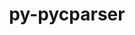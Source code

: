 ---
title: "py-pycparser"
layout: cache
categories: [package, develop]
meta: {"compilers": ["apple-clang@16.0.0", "gcc@11.1.0", "gcc@11.4.0", "gcc@13.2.0", "gcc@7.5.0", "intel-oneapi-compilers@2025.1.0"], "num_specs": 222, "num_specs_by_stack": {"bootstrap-aarch64-darwin": 53, "bootstrap-x86_64-linux-gnu": 75, "data-vis-sdk": 10, "e4s": 16, "e4s-neoverse-v2": 18, "e4s-oneapi": 22, "ml-linux-aarch64-cpu": 10, "ml-linux-aarch64-cuda": 10, "ml-linux-x86_64-cpu": 10, "ml-linux-x86_64-cuda": 10, "radiuss": 18, "root": 222}, "oss": ["sequoia", "ubuntu18.04", "ubuntu20.04", "ubuntu22.04", "ubuntu24.04"], "platforms": ["darwin", "linux"], "stacks": ["bootstrap-aarch64-darwin", "bootstrap-x86_64-linux-gnu", "data-vis-sdk", "e4s", "e4s-neoverse-v2", "e4s-oneapi", "ml-linux-aarch64-cpu", "ml-linux-aarch64-cuda", "ml-linux-x86_64-cpu", "ml-linux-x86_64-cuda", "radiuss", "root"], "targets": ["aarch64", "neoverse_v2", "x86_64_v3"], "versions": ["2.21"]}
spec_details: [{"compiler": "gcc@13.2.0", "hash": "2ape5rwj74xlmfkssk7aywk3fknz3o4n", "os": "ubuntu24.04", "platform": "linux", "size": "-", "stacks": ["bootstrap-x86_64-linux-gnu", "root"], "target": "x86_64_v3", "variants": ["build_system=python_pip"], "versions": ["2.21"]}, {"compiler": "gcc@13.2.0", "hash": "2ccwzt5pvqbz2oe6uzbdqt2kckzcvqer", "os": "ubuntu24.04", "platform": "linux", "size": "-", "stacks": ["bootstrap-x86_64-linux-gnu", "root"], "target": "x86_64_v3", "variants": ["build_system=python_pip"], "versions": ["2.21"]}, {"compiler": "gcc@13.2.0", "hash": "2z7t63qzojvfs7y7bin55sk63e7h3rk4", "os": "ubuntu24.04", "platform": "linux", "size": "-", "stacks": ["bootstrap-x86_64-linux-gnu", "root"], "target": "x86_64_v3", "variants": ["build_system=python_pip"], "versions": ["2.21"]}, {"compiler": "gcc@11.1.0", "hash": "3auwq3tmruvbz53stoy4eqygfy5xuiai", "os": "ubuntu20.04", "platform": "linux", "size": "-", "stacks": ["data-vis-sdk", "root"], "target": "x86_64_v3", "variants": ["build_system=python_pip"], "versions": ["2.21"]}, {"compiler": "gcc@11.4.0", "hash": "3bqgmfhsm3qkd2quohoqirptprrlqvxq", "os": "ubuntu22.04", "platform": "linux", "size": "-", "stacks": ["e4s-neoverse-v2", "root"], "target": "neoverse_v2", "variants": ["build_system=python_pip"], "versions": ["2.21"]}, {"compiler": "gcc@11.4.0", "hash": "3ebzkidu2arile37b6mleyuwapphlib6", "os": "ubuntu22.04", "platform": "linux", "size": "-", "stacks": ["e4s-neoverse-v2", "root"], "target": "neoverse_v2", "variants": ["build_system=python_pip"], "versions": ["2.21"]}, {"compiler": "gcc@13.2.0", "hash": "3gju4b3oh3xggd7bexi66w5za56d3slp", "os": "ubuntu24.04", "platform": "linux", "size": "-", "stacks": ["ml-linux-aarch64-cpu", "ml-linux-aarch64-cuda", "root"], "target": "aarch64", "variants": ["build_system=python_pip"], "versions": ["2.21"]}, {"compiler": "apple-clang@16.0.0", "hash": "3khf5le5du6gy44agpzvm5uppos245pe", "os": "sequoia", "platform": "darwin", "size": "-", "stacks": ["bootstrap-aarch64-darwin", "root"], "target": "aarch64", "variants": ["build_system=python_pip"], "versions": ["2.21"]}, {"compiler": "apple-clang@16.0.0", "hash": "3navijigkfjvirxmpzk4f2iubaaqkcev", "os": "sequoia", "platform": "darwin", "size": "-", "stacks": ["bootstrap-aarch64-darwin", "root"], "target": "aarch64", "variants": ["build_system=python_pip"], "versions": ["2.21"]}, {"compiler": "gcc@13.2.0", "hash": "3nh3kb2lcgjqragoc73lkxz2vs2povuc", "os": "ubuntu24.04", "platform": "linux", "size": "-", "stacks": ["bootstrap-x86_64-linux-gnu", "root"], "target": "x86_64_v3", "variants": ["build_system=python_pip"], "versions": ["2.21"]}, {"compiler": "gcc@13.2.0", "hash": "3pimkbh6ioqxhgdly6ygznmdi765aqqp", "os": "ubuntu24.04", "platform": "linux", "size": "-", "stacks": ["bootstrap-x86_64-linux-gnu", "root"], "target": "x86_64_v3", "variants": ["build_system=python_pip"], "versions": ["2.21"]}, {"compiler": "gcc@7.5.0", "hash": "4b4czjojpufmgvlt6qv5v54tlzmwpr56", "os": "ubuntu18.04", "platform": "linux", "size": "-", "stacks": ["radiuss", "root"], "target": "x86_64_v3", "variants": ["build_system=python_pip"], "versions": ["2.21"]}, {"compiler": "intel-oneapi-compilers@2025.1.0", "hash": "4d4uzdolb73vaexjoaok5gf4onsfcpig", "os": "ubuntu22.04", "platform": "linux", "size": "-", "stacks": ["e4s-oneapi", "root"], "target": "x86_64_v3", "variants": ["build_system=python_pip"], "versions": ["2.21"]}, {"compiler": "gcc@13.2.0", "hash": "4id3ns5ky2czwxb4j2zzet67ltgimdfu", "os": "ubuntu24.04", "platform": "linux", "size": "-", "stacks": ["bootstrap-x86_64-linux-gnu", "root"], "target": "x86_64_v3", "variants": ["build_system=python_pip"], "versions": ["2.21"]}, {"compiler": "gcc@13.2.0", "hash": "4ngyanrksymfu43uzwjlamupszwk22zv", "os": "ubuntu24.04", "platform": "linux", "size": "-", "stacks": ["bootstrap-x86_64-linux-gnu", "root"], "target": "x86_64_v3", "variants": ["build_system=python_pip"], "versions": ["2.21"]}, {"compiler": "gcc@13.2.0", "hash": "4pfcbfvns7qrniqv6ca3bl3pvfxurkvv", "os": "ubuntu24.04", "platform": "linux", "size": "-", "stacks": ["bootstrap-x86_64-linux-gnu", "ml-linux-x86_64-cpu", "ml-linux-x86_64-cuda", "root"], "target": "x86_64_v3", "variants": ["build_system=python_pip"], "versions": ["2.21"]}, {"compiler": "gcc@13.2.0", "hash": "4pzyy7pnoaxxdzt56skfrk6moqg2b3ly", "os": "ubuntu24.04", "platform": "linux", "size": "-", "stacks": ["bootstrap-x86_64-linux-gnu", "root"], "target": "x86_64_v3", "variants": ["build_system=python_pip"], "versions": ["2.21"]}, {"compiler": "gcc@13.2.0", "hash": "4r6z6o65rgx7ff6eyoswldroxilovh5p", "os": "ubuntu24.04", "platform": "linux", "size": "-", "stacks": ["bootstrap-x86_64-linux-gnu", "root"], "target": "x86_64_v3", "variants": ["build_system=python_pip"], "versions": ["2.21"]}, {"compiler": "gcc@13.2.0", "hash": "4ssfjbu4yqgfonx6z5hhot6uhfh42wze", "os": "ubuntu24.04", "platform": "linux", "size": "-", "stacks": ["bootstrap-x86_64-linux-gnu", "root"], "target": "x86_64_v3", "variants": ["build_system=python_pip"], "versions": ["2.21"]}, {"compiler": "intel-oneapi-compilers@2025.1.0", "hash": "4u2nxir4jodqil5dgmk3ajgiguv4qq5i", "os": "ubuntu22.04", "platform": "linux", "size": "-", "stacks": ["e4s-oneapi", "root"], "target": "x86_64_v3", "variants": ["build_system=python_pip"], "versions": ["2.21"]}, {"compiler": "gcc@11.4.0", "hash": "4uv3eoohoa66mnyyg6blqaz3lvtv7wsq", "os": "ubuntu22.04", "platform": "linux", "size": "-", "stacks": ["e4s", "root"], "target": "x86_64_v3", "variants": ["build_system=python_pip"], "versions": ["2.21"]}, {"compiler": "gcc@13.2.0", "hash": "4wcfyb55vqi3h5ygmseg3nmjrfjsojof", "os": "ubuntu24.04", "platform": "linux", "size": "-", "stacks": ["bootstrap-x86_64-linux-gnu", "root"], "target": "x86_64_v3", "variants": ["build_system=python_pip"], "versions": ["2.21"]}, {"compiler": "gcc@13.2.0", "hash": "4wtbuk4dijwanbdq7tuvc57sua6pmtia", "os": "ubuntu24.04", "platform": "linux", "size": "-", "stacks": ["bootstrap-x86_64-linux-gnu", "ml-linux-x86_64-cpu", "ml-linux-x86_64-cuda", "root"], "target": "x86_64_v3", "variants": ["build_system=python_pip"], "versions": ["2.21"]}, {"compiler": "intel-oneapi-compilers@2025.1.0", "hash": "4yscuc2cleovq2ysggeadu72t7wp2bcp", "os": "ubuntu22.04", "platform": "linux", "size": "-", "stacks": ["e4s-oneapi", "root"], "target": "x86_64_v3", "variants": ["build_system=python_pip"], "versions": ["2.21"]}, {"compiler": "apple-clang@16.0.0", "hash": "57bzt3dw3dftlbcopheudpd7succcgz6", "os": "sequoia", "platform": "darwin", "size": "-", "stacks": ["bootstrap-aarch64-darwin", "root"], "target": "aarch64", "variants": ["build_system=python_pip"], "versions": ["2.21"]}, {"compiler": "gcc@13.2.0", "hash": "5ddmj26jfd45hqo54oag3nemg3p272t2", "os": "ubuntu24.04", "platform": "linux", "size": "-", "stacks": ["bootstrap-x86_64-linux-gnu", "root"], "target": "x86_64_v3", "variants": ["build_system=python_pip"], "versions": ["2.21"]}, {"compiler": "apple-clang@16.0.0", "hash": "5ipiggqhvd75e4ktknujll6sbvytbv4u", "os": "sequoia", "platform": "darwin", "size": "-", "stacks": ["bootstrap-aarch64-darwin", "root"], "target": "aarch64", "variants": ["build_system=python_pip"], "versions": ["2.21"]}, {"compiler": "gcc@11.4.0", "hash": "5jiuef5igge5qn7b4ew4u2evqb6cw5kv", "os": "ubuntu22.04", "platform": "linux", "size": "-", "stacks": ["e4s-neoverse-v2", "root"], "target": "neoverse_v2", "variants": ["build_system=python_pip"], "versions": ["2.21"]}, {"compiler": "gcc@13.2.0", "hash": "5nrv2eyi6xxcvqymmpjyk65aytuug5lk", "os": "ubuntu24.04", "platform": "linux", "size": "-", "stacks": ["bootstrap-x86_64-linux-gnu", "root"], "target": "x86_64_v3", "variants": ["build_system=python_pip"], "versions": ["2.21"]}, {"compiler": "gcc@13.2.0", "hash": "5o2fxsrrgvhbtvcsy2fkvx46u3wgozx3", "os": "ubuntu24.04", "platform": "linux", "size": "-", "stacks": ["bootstrap-x86_64-linux-gnu", "root"], "target": "x86_64_v3", "variants": ["build_system=python_pip"], "versions": ["2.21"]}, {"compiler": "intel-oneapi-compilers@2025.1.0", "hash": "5qgp6pqorflt6seuozr7hnpzbke2ap5f", "os": "ubuntu22.04", "platform": "linux", "size": "-", "stacks": ["e4s-oneapi", "root"], "target": "x86_64_v3", "variants": ["build_system=python_pip"], "versions": ["2.21"]}, {"compiler": "gcc@11.4.0", "hash": "5saq3x6bq34bvnio25vya2skmtzynidb", "os": "ubuntu22.04", "platform": "linux", "size": "-", "stacks": ["e4s-neoverse-v2", "root"], "target": "neoverse_v2", "variants": ["build_system=python_pip"], "versions": ["2.21"]}, {"compiler": "gcc@13.2.0", "hash": "643uy5jyf7wnfemy4bv2rv2svzwqnvxm", "os": "ubuntu24.04", "platform": "linux", "size": "-", "stacks": ["bootstrap-x86_64-linux-gnu", "root"], "target": "x86_64_v3", "variants": ["build_system=python_pip"], "versions": ["2.21"]}, {"compiler": "apple-clang@16.0.0", "hash": "67zslkcvoysqqe4emaxd4ce67n4aserp", "os": "sequoia", "platform": "darwin", "size": "-", "stacks": ["bootstrap-aarch64-darwin", "root"], "target": "aarch64", "variants": ["build_system=python_pip"], "versions": ["2.21"]}, {"compiler": "apple-clang@16.0.0", "hash": "6fowxyaqx57eyvrchj67i7jsowksl5ny", "os": "sequoia", "platform": "darwin", "size": "-", "stacks": ["bootstrap-aarch64-darwin", "root"], "target": "aarch64", "variants": ["build_system=python_pip"], "versions": ["2.21"]}, {"compiler": "apple-clang@16.0.0", "hash": "6kdhzrrexmkksoayrr5bmix7mefzqt6v", "os": "sequoia", "platform": "darwin", "size": "-", "stacks": ["bootstrap-aarch64-darwin", "root"], "target": "aarch64", "variants": ["build_system=python_pip"], "versions": ["2.21"]}, {"compiler": "gcc@13.2.0", "hash": "6r5uulkufnz3fnp2uhjpg4iiyapuhzfh", "os": "ubuntu24.04", "platform": "linux", "size": "-", "stacks": ["bootstrap-x86_64-linux-gnu", "root"], "target": "x86_64_v3", "variants": ["build_system=python_pip"], "versions": ["2.21"]}, {"compiler": "gcc@11.4.0", "hash": "6ribaqv3uttqyfw2uqo6iufr6zrjeghl", "os": "ubuntu22.04", "platform": "linux", "size": "-", "stacks": ["e4s-neoverse-v2", "root"], "target": "neoverse_v2", "variants": ["build_system=python_pip"], "versions": ["2.21"]}, {"compiler": "gcc@7.5.0", "hash": "6uiouqkumuom64xe6umn3l67jtzll2kf", "os": "ubuntu18.04", "platform": "linux", "size": "-", "stacks": ["radiuss", "root"], "target": "x86_64_v3", "variants": ["build_system=python_pip"], "versions": ["2.21"]}, {"compiler": "apple-clang@16.0.0", "hash": "6y77rsym4624mct6weros6t5p6sdraiq", "os": "sequoia", "platform": "darwin", "size": "-", "stacks": ["bootstrap-aarch64-darwin", "root"], "target": "aarch64", "variants": ["build_system=python_pip"], "versions": ["2.21"]}, {"compiler": "gcc@13.2.0", "hash": "74n4y2oibpzvoxpidjl53y4kzyerhy4v", "os": "ubuntu24.04", "platform": "linux", "size": "-", "stacks": ["bootstrap-x86_64-linux-gnu", "root"], "target": "x86_64_v3", "variants": ["build_system=python_pip"], "versions": ["2.21"]}, {"compiler": "gcc@11.1.0", "hash": "7jjzkgvd2orah4nlzlzovi3xyvmgporw", "os": "ubuntu20.04", "platform": "linux", "size": "-", "stacks": ["data-vis-sdk", "root"], "target": "x86_64_v3", "variants": ["build_system=python_pip"], "versions": ["2.21"]}, {"compiler": "gcc@13.2.0", "hash": "7l4cthmayx65yrldhohac4wlstrbdi3l", "os": "ubuntu24.04", "platform": "linux", "size": "-", "stacks": ["bootstrap-x86_64-linux-gnu", "root"], "target": "x86_64_v3", "variants": ["build_system=python_pip"], "versions": ["2.21"]}, {"compiler": "apple-clang@16.0.0", "hash": "7qaxr66n5gmjxwnjrqooj6keo4ir4z4k", "os": "sequoia", "platform": "darwin", "size": "-", "stacks": ["bootstrap-aarch64-darwin", "root"], "target": "aarch64", "variants": ["build_system=python_pip"], "versions": ["2.21"]}, {"compiler": "intel-oneapi-compilers@2025.1.0", "hash": "7uoay2q2txogmiu3lgvdgjxg2d4jfswx", "os": "ubuntu22.04", "platform": "linux", "size": "-", "stacks": ["e4s-oneapi", "root"], "target": "x86_64_v3", "variants": ["build_system=python_pip"], "versions": ["2.21"]}, {"compiler": "gcc@13.2.0", "hash": "7yd2shsyu5nn47ssohy5dqk4fnlsk5sp", "os": "ubuntu24.04", "platform": "linux", "size": "-", "stacks": ["bootstrap-x86_64-linux-gnu", "root"], "target": "x86_64_v3", "variants": ["build_system=python_pip"], "versions": ["2.21"]}, {"compiler": "apple-clang@16.0.0", "hash": "a3imgll4kqgwiq7l3u4la7xnxjuz744p", "os": "sequoia", "platform": "darwin", "size": "-", "stacks": ["bootstrap-aarch64-darwin", "root"], "target": "aarch64", "variants": ["build_system=python_pip"], "versions": ["2.21"]}, {"compiler": "apple-clang@16.0.0", "hash": "abvk5uhxih4zdj4xdwdgmsmtqsdadb6m", "os": "sequoia", "platform": "darwin", "size": "-", "stacks": ["bootstrap-aarch64-darwin", "root"], "target": "aarch64", "variants": ["build_system=python_pip"], "versions": ["2.21"]}, {"compiler": "gcc@7.5.0", "hash": "ajhakumzf4r7ztymko64bltoasejsmyo", "os": "ubuntu18.04", "platform": "linux", "size": "-", "stacks": ["radiuss", "root"], "target": "x86_64_v3", "variants": ["build_system=python_pip"], "versions": ["2.21"]}, {"compiler": "gcc@11.4.0", "hash": "arloalq4texvzyhjzotckksnovm5tn5q", "os": "ubuntu22.04", "platform": "linux", "size": "-", "stacks": ["e4s", "root"], "target": "x86_64_v3", "variants": ["build_system=python_pip"], "versions": ["2.21"]}, {"compiler": "gcc@11.4.0", "hash": "axguyfc2oyutll6wktmmwjzbrdkhj3p4", "os": "ubuntu22.04", "platform": "linux", "size": "-", "stacks": ["e4s-neoverse-v2", "root"], "target": "neoverse_v2", "variants": ["build_system=python_pip"], "versions": ["2.21"]}, {"compiler": "gcc@13.2.0", "hash": "bcmipjgry2bbhmtppr7zagpehoa4lpbe", "os": "ubuntu24.04", "platform": "linux", "size": "-", "stacks": ["bootstrap-x86_64-linux-gnu", "root"], "target": "x86_64_v3", "variants": ["build_system=python_pip"], "versions": ["2.21"]}, {"compiler": "gcc@11.1.0", "hash": "bdgxu3w4vozdqqkrz5ti3wuxr5fvkb33", "os": "ubuntu20.04", "platform": "linux", "size": "-", "stacks": ["data-vis-sdk", "root"], "target": "x86_64_v3", "variants": ["build_system=python_pip"], "versions": ["2.21"]}, {"compiler": "gcc@11.4.0", "hash": "bfh2un3nwwy3nnwfv7hd3hfxa33yjuoj", "os": "ubuntu22.04", "platform": "linux", "size": "-", "stacks": ["e4s-neoverse-v2", "root"], "target": "neoverse_v2", "variants": ["build_system=python_pip"], "versions": ["2.21"]}, {"compiler": "gcc@11.1.0", "hash": "bkxtrslj7diql6whoivorpia43krnygu", "os": "ubuntu20.04", "platform": "linux", "size": "-", "stacks": ["data-vis-sdk", "root"], "target": "x86_64_v3", "variants": ["build_system=python_pip"], "versions": ["2.21"]}, {"compiler": "intel-oneapi-compilers@2025.1.0", "hash": "bmefwakzc5ecwwohwgg4rm6crz7zv4z3", "os": "ubuntu22.04", "platform": "linux", "size": "-", "stacks": ["e4s-oneapi", "root"], "target": "x86_64_v3", "variants": ["build_system=python_pip"], "versions": ["2.21"]}, {"compiler": "gcc@11.4.0", "hash": "bo22pebx2c73aycnewkl25zida2oilvs", "os": "ubuntu22.04", "platform": "linux", "size": "-", "stacks": ["e4s-neoverse-v2", "root"], "target": "neoverse_v2", "variants": ["build_system=python_pip"], "versions": ["2.21"]}, {"compiler": "gcc@7.5.0", "hash": "bo5j4qlkzkw5hcthmtg65dg7sgyrilxr", "os": "ubuntu18.04", "platform": "linux", "size": "-", "stacks": ["radiuss", "root"], "target": "x86_64_v3", "variants": ["build_system=python_pip"], "versions": ["2.21"]}, {"compiler": "gcc@13.2.0", "hash": "bv6xzikmhv2xybvjtk4rdmsaagmvlkjh", "os": "ubuntu24.04", "platform": "linux", "size": "-", "stacks": ["bootstrap-x86_64-linux-gnu", "root"], "target": "x86_64_v3", "variants": ["build_system=python_pip"], "versions": ["2.21"]}, {"compiler": "gcc@13.2.0", "hash": "bvigg7rsvisnupeafzpu22x332otr5y6", "os": "ubuntu24.04", "platform": "linux", "size": "-", "stacks": ["ml-linux-aarch64-cpu", "ml-linux-aarch64-cuda", "root"], "target": "aarch64", "variants": ["build_system=python_pip"], "versions": ["2.21"]}, {"compiler": "gcc@7.5.0", "hash": "byflvdtboftjftj4npyxhlbkbc2aeoh3", "os": "ubuntu18.04", "platform": "linux", "size": "-", "stacks": ["radiuss", "root"], "target": "x86_64_v3", "variants": ["build_system=python_pip"], "versions": ["2.21"]}, {"compiler": "gcc@11.4.0", "hash": "c2ldyth53sr4z6dlf2676kd3fn66mhkw", "os": "ubuntu22.04", "platform": "linux", "size": "-", "stacks": ["e4s", "root"], "target": "x86_64_v3", "variants": ["build_system=python_pip"], "versions": ["2.21"]}, {"compiler": "gcc@11.4.0", "hash": "c6iihvebjw6k5f4ujo4mltxfjlbimw74", "os": "ubuntu22.04", "platform": "linux", "size": "-", "stacks": ["e4s-neoverse-v2", "root"], "target": "neoverse_v2", "variants": ["build_system=python_pip"], "versions": ["2.21"]}, {"compiler": "gcc@11.4.0", "hash": "cah5ffz47aysbmzp5ijzawwgnpht7tn5", "os": "ubuntu22.04", "platform": "linux", "size": "-", "stacks": ["e4s", "root"], "target": "x86_64_v3", "variants": ["build_system=python_pip"], "versions": ["2.21"]}, {"compiler": "gcc@11.1.0", "hash": "ch4qltwa4mpfm4xodvx3zeh3bwmvhhwo", "os": "ubuntu20.04", "platform": "linux", "size": "-", "stacks": ["data-vis-sdk", "root"], "target": "x86_64_v3", "variants": ["build_system=python_pip"], "versions": ["2.21"]}, {"compiler": "apple-clang@16.0.0", "hash": "cvbbjhfrgkfdzopl2qfgdmxe56ket5sw", "os": "sequoia", "platform": "darwin", "size": "-", "stacks": ["bootstrap-aarch64-darwin", "root"], "target": "aarch64", "variants": ["build_system=python_pip"], "versions": ["2.21"]}, {"compiler": "intel-oneapi-compilers@2025.1.0", "hash": "d26uubeyqwbq5uvzfoqohjgxtxilalnc", "os": "ubuntu22.04", "platform": "linux", "size": "-", "stacks": ["e4s-oneapi", "root"], "target": "x86_64_v3", "variants": ["build_system=python_pip"], "versions": ["2.21"]}, {"compiler": "gcc@11.4.0", "hash": "d5uya2tacuiuvkftea7kfmlqogcqhzfw", "os": "ubuntu22.04", "platform": "linux", "size": "-", "stacks": ["e4s", "root"], "target": "x86_64_v3", "variants": ["build_system=python_pip"], "versions": ["2.21"]}, {"compiler": "apple-clang@16.0.0", "hash": "d7vucnfbskdhdegqpo2qixxehsqhxzo3", "os": "sequoia", "platform": "darwin", "size": "-", "stacks": ["bootstrap-aarch64-darwin", "root"], "target": "aarch64", "variants": ["build_system=python_pip"], "versions": ["2.21"]}, {"compiler": "gcc@13.2.0", "hash": "dfzyfsum5df4zlzz4tjhimk2vvzw6iw3", "os": "ubuntu24.04", "platform": "linux", "size": "-", "stacks": ["bootstrap-x86_64-linux-gnu", "root"], "target": "x86_64_v3", "variants": ["build_system=python_pip"], "versions": ["2.21"]}, {"compiler": "gcc@7.5.0", "hash": "dhiwruvcj5l3ew6zjcauzzryldzbqab4", "os": "ubuntu18.04", "platform": "linux", "size": "-", "stacks": ["radiuss", "root"], "target": "x86_64_v3", "variants": ["build_system=python_pip"], "versions": ["2.21"]}, {"compiler": "intel-oneapi-compilers@2025.1.0", "hash": "dj32zorn64jlxucintyrekfqphovzq4q", "os": "ubuntu22.04", "platform": "linux", "size": "-", "stacks": ["e4s-oneapi", "root"], "target": "x86_64_v3", "variants": ["build_system=python_pip"], "versions": ["2.21"]}, {"compiler": "gcc@13.2.0", "hash": "dn5ysyitu6qg5z5bhyhn7nbpwrhwiceb", "os": "ubuntu24.04", "platform": "linux", "size": "-", "stacks": ["bootstrap-x86_64-linux-gnu", "root"], "target": "x86_64_v3", "variants": ["build_system=python_pip"], "versions": ["2.21"]}, {"compiler": "apple-clang@16.0.0", "hash": "dojvk4sahqz4juqebylqwdlvwjmhgdxb", "os": "sequoia", "platform": "darwin", "size": "-", "stacks": ["bootstrap-aarch64-darwin", "root"], "target": "aarch64", "variants": ["build_system=python_pip"], "versions": ["2.21"]}, {"compiler": "gcc@13.2.0", "hash": "dxpfevkfqfn42y5kb43wse4ouvmwhgis", "os": "ubuntu24.04", "platform": "linux", "size": "-", "stacks": ["bootstrap-x86_64-linux-gnu", "root"], "target": "x86_64_v3", "variants": ["build_system=python_pip"], "versions": ["2.21"]}, {"compiler": "apple-clang@16.0.0", "hash": "ecgmtxp6zjd2zhwolbwqj6ujqz63xmfp", "os": "sequoia", "platform": "darwin", "size": "-", "stacks": ["bootstrap-aarch64-darwin", "root"], "target": "aarch64", "variants": ["build_system=python_pip"], "versions": ["2.21"]}, {"compiler": "gcc@13.2.0", "hash": "eihhom622ckm3uicxmycrwt7kqfpjytu", "os": "ubuntu24.04", "platform": "linux", "size": "-", "stacks": ["bootstrap-x86_64-linux-gnu", "ml-linux-x86_64-cpu", "ml-linux-x86_64-cuda", "root"], "target": "x86_64_v3", "variants": ["build_system=python_pip"], "versions": ["2.21"]}, {"compiler": "apple-clang@16.0.0", "hash": "ekiq7y6vc7qghjq4y66q4tcgiz7knufx", "os": "sequoia", "platform": "darwin", "size": "-", "stacks": ["bootstrap-aarch64-darwin", "root"], "target": "aarch64", "variants": ["build_system=python_pip"], "versions": ["2.21"]}, {"compiler": "gcc@13.2.0", "hash": "evvzxtzjgohf2jeir3xpbwbw4ogl6c4t", "os": "ubuntu24.04", "platform": "linux", "size": "-", "stacks": ["bootstrap-x86_64-linux-gnu", "root"], "target": "x86_64_v3", "variants": ["build_system=python_pip"], "versions": ["2.21"]}, {"compiler": "intel-oneapi-compilers@2025.1.0", "hash": "ezon5lbbedjuj3hdbg5bgjvpdylul43r", "os": "ubuntu22.04", "platform": "linux", "size": "-", "stacks": ["e4s-oneapi", "root"], "target": "x86_64_v3", "variants": ["build_system=python_pip"], "versions": ["2.21"]}, {"compiler": "intel-oneapi-compilers@2025.1.0", "hash": "f7f5mjvpilfncfuqpd2zmpwy6dbbzjh5", "os": "ubuntu22.04", "platform": "linux", "size": "-", "stacks": ["e4s-oneapi", "root"], "target": "x86_64_v3", "variants": ["build_system=python_pip"], "versions": ["2.21"]}, {"compiler": "gcc@13.2.0", "hash": "fbarkyf56zhuxac6q5tsgcrmsyxy5xyw", "os": "ubuntu24.04", "platform": "linux", "size": "-", "stacks": ["bootstrap-x86_64-linux-gnu", "root"], "target": "x86_64_v3", "variants": ["build_system=python_pip"], "versions": ["2.21"]}, {"compiler": "gcc@11.4.0", "hash": "fd7fl26fylghwfkpil2224zuyg7gwnax", "os": "ubuntu22.04", "platform": "linux", "size": "-", "stacks": ["e4s", "root"], "target": "x86_64_v3", "variants": ["build_system=python_pip"], "versions": ["2.21"]}, {"compiler": "apple-clang@16.0.0", "hash": "fe3hcgp4sbhe3sqx5zruzz4ow2xd57md", "os": "sequoia", "platform": "darwin", "size": "-", "stacks": ["bootstrap-aarch64-darwin", "root"], "target": "aarch64", "variants": ["build_system=python_pip"], "versions": ["2.21"]}, {"compiler": "gcc@13.2.0", "hash": "fedpw2xndaidjtm7inm3scs7bc3rdeu4", "os": "ubuntu24.04", "platform": "linux", "size": "-", "stacks": ["bootstrap-x86_64-linux-gnu", "root"], "target": "x86_64_v3", "variants": ["build_system=python_pip"], "versions": ["2.21"]}, {"compiler": "gcc@13.2.0", "hash": "fmgki6nhdrzak4i4b5ntjqnzue3o3uag", "os": "ubuntu24.04", "platform": "linux", "size": "-", "stacks": ["bootstrap-x86_64-linux-gnu", "ml-linux-x86_64-cpu", "ml-linux-x86_64-cuda", "root"], "target": "x86_64_v3", "variants": ["build_system=python_pip"], "versions": ["2.21"]}, {"compiler": "apple-clang@16.0.0", "hash": "fsvw76p6qqjzsnhp2cvepeylakutls3j", "os": "sequoia", "platform": "darwin", "size": "-", "stacks": ["bootstrap-aarch64-darwin", "root"], "target": "aarch64", "variants": ["build_system=python_pip"], "versions": ["2.21"]}, {"compiler": "gcc@7.5.0", "hash": "g24aml3wfgspzmlxlmbmzdmtmeiqm4mi", "os": "ubuntu18.04", "platform": "linux", "size": "-", "stacks": ["radiuss", "root"], "target": "x86_64_v3", "variants": ["build_system=python_pip"], "versions": ["2.21"]}, {"compiler": "apple-clang@16.0.0", "hash": "g32zzmurzthfzhj6xvsot7dny623ox2y", "os": "sequoia", "platform": "darwin", "size": "-", "stacks": ["bootstrap-aarch64-darwin", "root"], "target": "aarch64", "variants": ["build_system=python_pip"], "versions": ["2.21"]}, {"compiler": "apple-clang@16.0.0", "hash": "gkmpmzn5uff3oo3y5j24oukrj6gu4g6k", "os": "sequoia", "platform": "darwin", "size": "-", "stacks": ["bootstrap-aarch64-darwin", "root"], "target": "aarch64", "variants": ["build_system=python_pip"], "versions": ["2.21"]}, {"compiler": "gcc@11.4.0", "hash": "gpqamrlp6s3glhymdwxmvx2r27m6btjy", "os": "ubuntu22.04", "platform": "linux", "size": "-", "stacks": ["e4s-neoverse-v2", "root"], "target": "neoverse_v2", "variants": ["build_system=python_pip"], "versions": ["2.21"]}, {"compiler": "apple-clang@16.0.0", "hash": "gqmvq62karzzjvgzzhprq626petvntbb", "os": "sequoia", "platform": "darwin", "size": "-", "stacks": ["bootstrap-aarch64-darwin", "root"], "target": "aarch64", "variants": ["build_system=python_pip"], "versions": ["2.21"]}, {"compiler": "gcc@13.2.0", "hash": "guyjctgvrd2v6b7woe7h7za7dx5rgtqa", "os": "ubuntu24.04", "platform": "linux", "size": "-", "stacks": ["bootstrap-x86_64-linux-gnu", "root"], "target": "x86_64_v3", "variants": ["build_system=python_pip"], "versions": ["2.21"]}, {"compiler": "gcc@13.2.0", "hash": "h54ksu2srziidyfpeeqfy7qi4v34ukls", "os": "ubuntu24.04", "platform": "linux", "size": "-", "stacks": ["bootstrap-x86_64-linux-gnu", "root"], "target": "x86_64_v3", "variants": ["build_system=python_pip"], "versions": ["2.21"]}, {"compiler": "gcc@13.2.0", "hash": "haqorvxa75oozqynexn5qlyg7ko4shy4", "os": "ubuntu24.04", "platform": "linux", "size": "-", "stacks": ["bootstrap-x86_64-linux-gnu", "root"], "target": "x86_64_v3", "variants": ["build_system=python_pip"], "versions": ["2.21"]}, {"compiler": "gcc@13.2.0", "hash": "hcdbbhmik3cnoxxclzkc7r5yvkolvc4n", "os": "ubuntu24.04", "platform": "linux", "size": "-", "stacks": ["bootstrap-x86_64-linux-gnu", "root"], "target": "x86_64_v3", "variants": ["build_system=python_pip"], "versions": ["2.21"]}, {"compiler": "gcc@11.4.0", "hash": "hcg3wztfjqvzbcmjtxtyzevl7c7l4rhk", "os": "ubuntu22.04", "platform": "linux", "size": "-", "stacks": ["e4s-neoverse-v2", "root"], "target": "neoverse_v2", "variants": ["build_system=python_pip"], "versions": ["2.21"]}, {"compiler": "gcc@13.2.0", "hash": "hh2pzodz3pvkz6pbyk3ckhkxb5v3aznd", "os": "ubuntu24.04", "platform": "linux", "size": "-", "stacks": ["ml-linux-aarch64-cpu", "ml-linux-aarch64-cuda", "root"], "target": "aarch64", "variants": ["build_system=python_pip"], "versions": ["2.21"]}, {"compiler": "gcc@13.2.0", "hash": "hhvj4mniovsnhzpgplhfjggtehg5xcmg", "os": "ubuntu24.04", "platform": "linux", "size": "-", "stacks": ["bootstrap-x86_64-linux-gnu", "root"], "target": "x86_64_v3", "variants": ["build_system=python_pip"], "versions": ["2.21"]}, {"compiler": "gcc@13.2.0", "hash": "hm3mtueo6abtg2ei7g7th3zounhhufdh", "os": "ubuntu24.04", "platform": "linux", "size": "-", "stacks": ["bootstrap-x86_64-linux-gnu", "ml-linux-x86_64-cpu", "ml-linux-x86_64-cuda", "root"], "target": "x86_64_v3", "variants": ["build_system=python_pip"], "versions": ["2.21"]}, {"compiler": "gcc@13.2.0", "hash": "hoqzxrsbvmpriredepjneykrpnvz5vcr", "os": "ubuntu24.04", "platform": "linux", "size": "-", "stacks": ["ml-linux-aarch64-cpu", "ml-linux-aarch64-cuda", "root"], "target": "aarch64", "variants": ["build_system=python_pip"], "versions": ["2.21"]}, {"compiler": "apple-clang@16.0.0", "hash": "il2tv36ttccdwh4km2sy23irwk5fz2lp", "os": "sequoia", "platform": "darwin", "size": "-", "stacks": ["bootstrap-aarch64-darwin", "root"], "target": "aarch64", "variants": ["build_system=python_pip"], "versions": ["2.21"]}, {"compiler": "apple-clang@16.0.0", "hash": "iuezhepcjhfob25esx6x6qaiijwhul4b", "os": "sequoia", "platform": "darwin", "size": "-", "stacks": ["bootstrap-aarch64-darwin", "root"], "target": "aarch64", "variants": ["build_system=python_pip"], "versions": ["2.21"]}, {"compiler": "gcc@13.2.0", "hash": "iwtvtiu4zcc3jqiyhqpjduklfdxbtj7o", "os": "ubuntu24.04", "platform": "linux", "size": "-", "stacks": ["bootstrap-x86_64-linux-gnu", "ml-linux-x86_64-cpu", "ml-linux-x86_64-cuda", "root"], "target": "x86_64_v3", "variants": ["build_system=python_pip"], "versions": ["2.21"]}, {"compiler": "apple-clang@16.0.0", "hash": "j3eslurv2hpopglsppzluykdlzazhawe", "os": "sequoia", "platform": "darwin", "size": "-", "stacks": ["bootstrap-aarch64-darwin", "root"], "target": "aarch64", "variants": ["build_system=python_pip"], "versions": ["2.21"]}, {"compiler": "gcc@13.2.0", "hash": "j7rr24uuzdcvbi4tscn6z5nxj2hgteth", "os": "ubuntu24.04", "platform": "linux", "size": "-", "stacks": ["bootstrap-x86_64-linux-gnu", "root"], "target": "x86_64_v3", "variants": ["build_system=python_pip"], "versions": ["2.21"]}, {"compiler": "gcc@13.2.0", "hash": "jsntnfqjcmmjm3lupkpjlcnokeza47nk", "os": "ubuntu24.04", "platform": "linux", "size": "-", "stacks": ["bootstrap-x86_64-linux-gnu", "root"], "target": "x86_64_v3", "variants": ["build_system=python_pip"], "versions": ["2.21"]}, {"compiler": "gcc@13.2.0", "hash": "ju4fsbtoutaiwuhpv6pc6qimsythyza2", "os": "ubuntu24.04", "platform": "linux", "size": "-", "stacks": ["bootstrap-x86_64-linux-gnu", "root"], "target": "x86_64_v3", "variants": ["build_system=python_pip"], "versions": ["2.21"]}, {"compiler": "gcc@13.2.0", "hash": "jvsxr2pojuda7bisjlel7fwa4divfsjz", "os": "ubuntu24.04", "platform": "linux", "size": "-", "stacks": ["ml-linux-aarch64-cpu", "ml-linux-aarch64-cuda", "root"], "target": "aarch64", "variants": ["build_system=python_pip"], "versions": ["2.21"]}, {"compiler": "apple-clang@16.0.0", "hash": "jw64wzkpk6c2puletrejkibtnv3n2yrd", "os": "sequoia", "platform": "darwin", "size": "-", "stacks": ["bootstrap-aarch64-darwin", "root"], "target": "aarch64", "variants": ["build_system=python_pip"], "versions": ["2.21"]}, {"compiler": "gcc@7.5.0", "hash": "jyet2h6i3tyyyme22boru744djx2tku5", "os": "ubuntu18.04", "platform": "linux", "size": "-", "stacks": ["radiuss", "root"], "target": "x86_64_v3", "variants": ["build_system=python_pip"], "versions": ["2.21"]}, {"compiler": "apple-clang@16.0.0", "hash": "k22i5gekpxdyjyzmc6qwgwn7o75uwu3m", "os": "sequoia", "platform": "darwin", "size": "-", "stacks": ["bootstrap-aarch64-darwin", "root"], "target": "aarch64", "variants": ["build_system=python_pip"], "versions": ["2.21"]}, {"compiler": "apple-clang@16.0.0", "hash": "k3clicu7bavggm3gjk25ztjfxnvsqxco", "os": "sequoia", "platform": "darwin", "size": "-", "stacks": ["bootstrap-aarch64-darwin", "root"], "target": "aarch64", "variants": ["build_system=python_pip"], "versions": ["2.21"]}, {"compiler": "gcc@11.1.0", "hash": "kdixhdnwsep7b4i6gbfc4bhsan7aezd4", "os": "ubuntu20.04", "platform": "linux", "size": "-", "stacks": ["data-vis-sdk", "root"], "target": "x86_64_v3", "variants": ["build_system=python_pip"], "versions": ["2.21"]}, {"compiler": "apple-clang@16.0.0", "hash": "kjmzo2pav5lfryeot4r22wsynppad635", "os": "sequoia", "platform": "darwin", "size": "-", "stacks": ["bootstrap-aarch64-darwin", "root"], "target": "aarch64", "variants": ["build_system=python_pip"], "versions": ["2.21"]}, {"compiler": "gcc@7.5.0", "hash": "ksxwqdp2xoncoocii7bq2n4hh2i743im", "os": "ubuntu18.04", "platform": "linux", "size": "-", "stacks": ["radiuss", "root"], "target": "x86_64_v3", "variants": ["build_system=python_pip"], "versions": ["2.21"]}, {"compiler": "gcc@13.2.0", "hash": "ktfa2penogifcoulzr4rhjytkotpp3sm", "os": "ubuntu24.04", "platform": "linux", "size": "-", "stacks": ["bootstrap-x86_64-linux-gnu", "root"], "target": "x86_64_v3", "variants": ["build_system=python_pip"], "versions": ["2.21"]}, {"compiler": "apple-clang@16.0.0", "hash": "kuygommjkxxmixkivrz5e2fpnnbrvxbq", "os": "sequoia", "platform": "darwin", "size": "-", "stacks": ["bootstrap-aarch64-darwin", "root"], "target": "aarch64", "variants": ["build_system=python_pip"], "versions": ["2.21"]}, {"compiler": "gcc@13.2.0", "hash": "kvk25eisfvfbu3djdqamro24nbabrrzp", "os": "ubuntu24.04", "platform": "linux", "size": "-", "stacks": ["bootstrap-x86_64-linux-gnu", "root"], "target": "x86_64_v3", "variants": ["build_system=python_pip"], "versions": ["2.21"]}, {"compiler": "gcc@13.2.0", "hash": "kwx4dnt4wrngnrgp4l2idygeuumwb6yg", "os": "ubuntu24.04", "platform": "linux", "size": "-", "stacks": ["bootstrap-x86_64-linux-gnu", "root"], "target": "x86_64_v3", "variants": ["build_system=python_pip"], "versions": ["2.21"]}, {"compiler": "gcc@7.5.0", "hash": "laeahlxtcay7myypqaowrvhdmnrlj2q7", "os": "ubuntu18.04", "platform": "linux", "size": "-", "stacks": ["radiuss", "root"], "target": "x86_64_v3", "variants": ["build_system=python_pip"], "versions": ["2.21"]}, {"compiler": "gcc@7.5.0", "hash": "lg2ls5ytxohqghdzfsnobcxibk7xwakm", "os": "ubuntu18.04", "platform": "linux", "size": "-", "stacks": ["radiuss", "root"], "target": "x86_64_v3", "variants": ["build_system=python_pip"], "versions": ["2.21"]}, {"compiler": "gcc@13.2.0", "hash": "lpkkgp2op73lht34gytx76geoi4rbsub", "os": "ubuntu24.04", "platform": "linux", "size": "-", "stacks": ["bootstrap-x86_64-linux-gnu", "root"], "target": "x86_64_v3", "variants": ["build_system=python_pip"], "versions": ["2.21"]}, {"compiler": "apple-clang@16.0.0", "hash": "lqjzel6kgra5mhcwzhvokyccyib56eon", "os": "sequoia", "platform": "darwin", "size": "-", "stacks": ["bootstrap-aarch64-darwin", "root"], "target": "aarch64", "variants": ["build_system=python_pip"], "versions": ["2.21"]}, {"compiler": "gcc@13.2.0", "hash": "lrstpiooi77qkwt2rcj3tbhojxjszz5t", "os": "ubuntu24.04", "platform": "linux", "size": "-", "stacks": ["bootstrap-x86_64-linux-gnu", "root"], "target": "x86_64_v3", "variants": ["build_system=python_pip"], "versions": ["2.21"]}, {"compiler": "apple-clang@16.0.0", "hash": "m2a2bj3gye4ftaaoetqumyoyoo5ngoqg", "os": "sequoia", "platform": "darwin", "size": "-", "stacks": ["bootstrap-aarch64-darwin", "root"], "target": "aarch64", "variants": ["build_system=python_pip"], "versions": ["2.21"]}, {"compiler": "apple-clang@16.0.0", "hash": "m57h5ztyhf6y5izdu44v5rkujthlh7mv", "os": "sequoia", "platform": "darwin", "size": "-", "stacks": ["bootstrap-aarch64-darwin", "root"], "target": "aarch64", "variants": ["build_system=python_pip"], "versions": ["2.21"]}, {"compiler": "gcc@13.2.0", "hash": "miphkjjkxibitw4murdxfx6ki2vbkf73", "os": "ubuntu24.04", "platform": "linux", "size": "-", "stacks": ["bootstrap-x86_64-linux-gnu", "root"], "target": "x86_64_v3", "variants": ["build_system=python_pip"], "versions": ["2.21"]}, {"compiler": "intel-oneapi-compilers@2025.1.0", "hash": "mtfctpottja5ync76c73ja5ax454fccw", "os": "ubuntu22.04", "platform": "linux", "size": "-", "stacks": ["e4s-oneapi", "root"], "target": "x86_64_v3", "variants": ["build_system=python_pip"], "versions": ["2.21"]}, {"compiler": "gcc@13.2.0", "hash": "mvai7onaeebvm74tqjgbsy3jo32mpza6", "os": "ubuntu24.04", "platform": "linux", "size": "-", "stacks": ["bootstrap-x86_64-linux-gnu", "root"], "target": "x86_64_v3", "variants": ["build_system=python_pip"], "versions": ["2.21"]}, {"compiler": "gcc@11.1.0", "hash": "mwoagcjd3prdw5g6tu24k33unm27due7", "os": "ubuntu20.04", "platform": "linux", "size": "-", "stacks": ["data-vis-sdk", "root"], "target": "x86_64_v3", "variants": ["build_system=python_pip"], "versions": ["2.21"]}, {"compiler": "apple-clang@16.0.0", "hash": "mxq5ra7xmapjzmrne36fit5heotc4e64", "os": "sequoia", "platform": "darwin", "size": "-", "stacks": ["bootstrap-aarch64-darwin", "root"], "target": "aarch64", "variants": ["build_system=python_pip"], "versions": ["2.21"]}, {"compiler": "gcc@13.2.0", "hash": "n4az6t7cw3p7v3kve45n76qoksn4ycqk", "os": "ubuntu24.04", "platform": "linux", "size": "-", "stacks": ["bootstrap-x86_64-linux-gnu", "root"], "target": "x86_64_v3", "variants": ["build_system=python_pip"], "versions": ["2.21"]}, {"compiler": "gcc@11.4.0", "hash": "n7ouo2madyvdvl7jg4q2nlszojjabxov", "os": "ubuntu22.04", "platform": "linux", "size": "-", "stacks": ["e4s", "root"], "target": "x86_64_v3", "variants": ["build_system=python_pip"], "versions": ["2.21"]}, {"compiler": "apple-clang@16.0.0", "hash": "nc2r577cjtcguchwvubdcnky6iz5crn6", "os": "sequoia", "platform": "darwin", "size": "-", "stacks": ["bootstrap-aarch64-darwin", "root"], "target": "aarch64", "variants": ["build_system=python_pip"], "versions": ["2.21"]}, {"compiler": "gcc@13.2.0", "hash": "ngdkgnxbgrdnpweiaosce6ixjxkqwela", "os": "ubuntu24.04", "platform": "linux", "size": "-", "stacks": ["bootstrap-x86_64-linux-gnu", "root"], "target": "x86_64_v3", "variants": ["build_system=python_pip"], "versions": ["2.21"]}, {"compiler": "gcc@11.4.0", "hash": "nhumn2ex65wvasgejlwpft5wdjuctleg", "os": "ubuntu22.04", "platform": "linux", "size": "-", "stacks": ["e4s", "root"], "target": "x86_64_v3", "variants": ["build_system=python_pip"], "versions": ["2.21"]}, {"compiler": "gcc@13.2.0", "hash": "niuia5owhngdaneixad64ww5wbaos6kz", "os": "ubuntu24.04", "platform": "linux", "size": "-", "stacks": ["bootstrap-x86_64-linux-gnu", "root"], "target": "x86_64_v3", "variants": ["build_system=python_pip"], "versions": ["2.21"]}, {"compiler": "apple-clang@16.0.0", "hash": "nuvctdsko32arc52w67p323r7uwpfupi", "os": "sequoia", "platform": "darwin", "size": "-", "stacks": ["bootstrap-aarch64-darwin", "root"], "target": "aarch64", "variants": ["build_system=python_pip"], "versions": ["2.21"]}, {"compiler": "gcc@13.2.0", "hash": "nze6duhjulosn2gsmwocmqzexgslbolm", "os": "ubuntu24.04", "platform": "linux", "size": "-", "stacks": ["ml-linux-aarch64-cpu", "ml-linux-aarch64-cuda", "root"], "target": "aarch64", "variants": ["build_system=python_pip"], "versions": ["2.21"]}, {"compiler": "gcc@13.2.0", "hash": "o3yvb7oww3xx6ns35tnd6bozy6bvoetk", "os": "ubuntu24.04", "platform": "linux", "size": "-", "stacks": ["bootstrap-x86_64-linux-gnu", "root"], "target": "x86_64_v3", "variants": ["build_system=python_pip"], "versions": ["2.21"]}, {"compiler": "gcc@11.4.0", "hash": "ocd4teneabwtyagfyfc4tbq23242d5k2", "os": "ubuntu22.04", "platform": "linux", "size": "-", "stacks": ["e4s", "root"], "target": "x86_64_v3", "variants": ["build_system=python_pip"], "versions": ["2.21"]}, {"compiler": "apple-clang@16.0.0", "hash": "oreqcthnwdruxiok6xj5odjsywvvwv6n", "os": "sequoia", "platform": "darwin", "size": "-", "stacks": ["bootstrap-aarch64-darwin", "root"], "target": "aarch64", "variants": ["build_system=python_pip"], "versions": ["2.21"]}, {"compiler": "intel-oneapi-compilers@2025.1.0", "hash": "pbl2zlv4tvr2juivrblwigrdgo6uytav", "os": "ubuntu22.04", "platform": "linux", "size": "-", "stacks": ["e4s-oneapi", "root"], "target": "x86_64_v3", "variants": ["build_system=python_pip"], "versions": ["2.21"]}, {"compiler": "gcc@7.5.0", "hash": "pdyxaf47s4zbxtdix6aiebm2cfcu53ss", "os": "ubuntu18.04", "platform": "linux", "size": "-", "stacks": ["radiuss", "root"], "target": "x86_64_v3", "variants": ["build_system=python_pip"], "versions": ["2.21"]}, {"compiler": "intel-oneapi-compilers@2025.1.0", "hash": "pjtepec3pf34qv5qp3cqb7dcf3a4syab", "os": "ubuntu22.04", "platform": "linux", "size": "-", "stacks": ["e4s-oneapi", "root"], "target": "x86_64_v3", "variants": ["build_system=python_pip"], "versions": ["2.21"]}, {"compiler": "apple-clang@16.0.0", "hash": "poylxkz5m3wdntacgt4sztsgfvcovzkz", "os": "sequoia", "platform": "darwin", "size": "-", "stacks": ["bootstrap-aarch64-darwin", "root"], "target": "aarch64", "variants": ["build_system=python_pip"], "versions": ["2.21"]}, {"compiler": "apple-clang@16.0.0", "hash": "ppw3f2t6s74sp2fi7bewzfuhw5x2v7ad", "os": "sequoia", "platform": "darwin", "size": "-", "stacks": ["bootstrap-aarch64-darwin", "root"], "target": "aarch64", "variants": ["build_system=python_pip"], "versions": ["2.21"]}, {"compiler": "gcc@11.1.0", "hash": "pqnp26bort6coznlyiaoufqb2p5jnipi", "os": "ubuntu20.04", "platform": "linux", "size": "-", "stacks": ["data-vis-sdk", "root"], "target": "x86_64_v3", "variants": ["build_system=python_pip"], "versions": ["2.21"]}, {"compiler": "intel-oneapi-compilers@2025.1.0", "hash": "ptda5p2hpj7zknas6533imei4q6t7jbf", "os": "ubuntu22.04", "platform": "linux", "size": "-", "stacks": ["e4s-oneapi", "root"], "target": "x86_64_v3", "variants": ["build_system=python_pip"], "versions": ["2.21"]}, {"compiler": "gcc@11.4.0", "hash": "qmsgajvdqd7c4socpczywmswfw5eao6o", "os": "ubuntu22.04", "platform": "linux", "size": "-", "stacks": ["e4s", "root"], "target": "x86_64_v3", "variants": ["build_system=python_pip"], "versions": ["2.21"]}, {"compiler": "apple-clang@16.0.0", "hash": "qu562spmljvdvqz3d44xgwehpxckfxnd", "os": "sequoia", "platform": "darwin", "size": "-", "stacks": ["bootstrap-aarch64-darwin", "root"], "target": "aarch64", "variants": ["build_system=python_pip"], "versions": ["2.21"]}, {"compiler": "intel-oneapi-compilers@2025.1.0", "hash": "qv7pbkmxfflibqgemuhp2vn4upyva7bu", "os": "ubuntu22.04", "platform": "linux", "size": "-", "stacks": ["e4s-oneapi", "root"], "target": "x86_64_v3", "variants": ["build_system=python_pip"], "versions": ["2.21"]}, {"compiler": "apple-clang@16.0.0", "hash": "r7nswc6phjql56iiqtcx4igwhie4vl2i", "os": "sequoia", "platform": "darwin", "size": "-", "stacks": ["bootstrap-aarch64-darwin", "root"], "target": "aarch64", "variants": ["build_system=python_pip"], "versions": ["2.21"]}, {"compiler": "gcc@13.2.0", "hash": "r7o6nge7tkr6o3ttfpfzfbx4ndbpjg5e", "os": "ubuntu24.04", "platform": "linux", "size": "-", "stacks": ["bootstrap-x86_64-linux-gnu", "ml-linux-x86_64-cpu", "ml-linux-x86_64-cuda", "root"], "target": "x86_64_v3", "variants": ["build_system=python_pip"], "versions": ["2.21"]}, {"compiler": "intel-oneapi-compilers@2025.1.0", "hash": "rcvgoajyypyka7fhftiymmmojpvaoi3u", "os": "ubuntu22.04", "platform": "linux", "size": "-", "stacks": ["e4s-oneapi", "root"], "target": "x86_64_v3", "variants": ["build_system=python_pip"], "versions": ["2.21"]}, {"compiler": "gcc@13.2.0", "hash": "red4wf2wr6hpc6u6fjlxv64jufjyqcy5", "os": "ubuntu24.04", "platform": "linux", "size": "-", "stacks": ["bootstrap-x86_64-linux-gnu", "root"], "target": "x86_64_v3", "variants": ["build_system=python_pip"], "versions": ["2.21"]}, {"compiler": "gcc@13.2.0", "hash": "rh6dksv6gpr6c7vvugva655st232nqdo", "os": "ubuntu24.04", "platform": "linux", "size": "-", "stacks": ["bootstrap-x86_64-linux-gnu", "root"], "target": "x86_64_v3", "variants": ["build_system=python_pip"], "versions": ["2.21"]}, {"compiler": "gcc@13.2.0", "hash": "rlqfsiovqbvjtotmuzjgetatzd27ykow", "os": "ubuntu24.04", "platform": "linux", "size": "-", "stacks": ["ml-linux-aarch64-cpu", "ml-linux-aarch64-cuda", "root"], "target": "aarch64", "variants": ["build_system=python_pip"], "versions": ["2.21"]}, {"compiler": "gcc@13.2.0", "hash": "rnympmcbom4r2wqm2icl7u6xx7c6lh3t", "os": "ubuntu24.04", "platform": "linux", "size": "-", "stacks": ["bootstrap-x86_64-linux-gnu", "root"], "target": "x86_64_v3", "variants": ["build_system=python_pip"], "versions": ["2.21"]}, {"compiler": "gcc@13.2.0", "hash": "rnzaqqlpegzzosrukuqjgfuik4hsi4uc", "os": "ubuntu24.04", "platform": "linux", "size": "-", "stacks": ["bootstrap-x86_64-linux-gnu", "root"], "target": "x86_64_v3", "variants": ["build_system=python_pip"], "versions": ["2.21"]}, {"compiler": "gcc@11.4.0", "hash": "romxegg6wmmsj2676l4jhd2hojgj3r65", "os": "ubuntu22.04", "platform": "linux", "size": "-", "stacks": ["e4s-neoverse-v2", "root"], "target": "neoverse_v2", "variants": ["build_system=python_pip"], "versions": ["2.21"]}, {"compiler": "apple-clang@16.0.0", "hash": "rqbmmjkzy7by6lxhuieoiinkvd5an4h5", "os": "sequoia", "platform": "darwin", "size": "-", "stacks": ["bootstrap-aarch64-darwin", "root"], "target": "aarch64", "variants": ["build_system=python_pip"], "versions": ["2.21"]}, {"compiler": "apple-clang@16.0.0", "hash": "rud544pt4p2fh2egfynhyhbunzwgwm6m", "os": "sequoia", "platform": "darwin", "size": "-", "stacks": ["bootstrap-aarch64-darwin", "root"], "target": "aarch64", "variants": ["build_system=python_pip"], "versions": ["2.21"]}, {"compiler": "gcc@13.2.0", "hash": "rveeikoamra6esusyxkn3tqawqieuc4l", "os": "ubuntu24.04", "platform": "linux", "size": "-", "stacks": ["bootstrap-x86_64-linux-gnu", "ml-linux-x86_64-cpu", "ml-linux-x86_64-cuda", "root"], "target": "x86_64_v3", "variants": ["build_system=python_pip"], "versions": ["2.21"]}, {"compiler": "apple-clang@16.0.0", "hash": "rxpk6wobjhtqenxztfze3nrekk4d2nes", "os": "sequoia", "platform": "darwin", "size": "-", "stacks": ["bootstrap-aarch64-darwin", "root"], "target": "aarch64", "variants": ["build_system=python_pip"], "versions": ["2.21"]}, {"compiler": "gcc@13.2.0", "hash": "rxsphwdnlk67ouszedocidtzj2j6xrzi", "os": "ubuntu24.04", "platform": "linux", "size": "-", "stacks": ["bootstrap-x86_64-linux-gnu", "root"], "target": "x86_64_v3", "variants": ["build_system=python_pip"], "versions": ["2.21"]}, {"compiler": "gcc@11.4.0", "hash": "rz3k3xmjks6zvirwfiozmkxxwzi3ewm3", "os": "ubuntu22.04", "platform": "linux", "size": "-", "stacks": ["e4s-neoverse-v2", "root"], "target": "neoverse_v2", "variants": ["build_system=python_pip"], "versions": ["2.21"]}, {"compiler": "gcc@11.4.0", "hash": "rzsnlkd3bcajjuw5yilxcxuxb32nfpuu", "os": "ubuntu22.04", "platform": "linux", "size": "-", "stacks": ["e4s-neoverse-v2", "root"], "target": "neoverse_v2", "variants": ["build_system=python_pip"], "versions": ["2.21"]}, {"compiler": "gcc@11.4.0", "hash": "s5vvj5uq553lusytvay5c5lb424h65l7", "os": "ubuntu22.04", "platform": "linux", "size": "-", "stacks": ["e4s", "root"], "target": "x86_64_v3", "variants": ["build_system=python_pip"], "versions": ["2.21"]}, {"compiler": "gcc@13.2.0", "hash": "s6s5ryp5fhbu4f6ewwsn3vqvfaxzxgjv", "os": "ubuntu24.04", "platform": "linux", "size": "-", "stacks": ["bootstrap-x86_64-linux-gnu", "root"], "target": "x86_64_v3", "variants": ["build_system=python_pip"], "versions": ["2.21"]}, {"compiler": "gcc@13.2.0", "hash": "s772tt4cu3vxvgh5pcr4dsfwafzd66r3", "os": "ubuntu24.04", "platform": "linux", "size": "-", "stacks": ["ml-linux-aarch64-cpu", "ml-linux-aarch64-cuda", "root"], "target": "aarch64", "variants": ["build_system=python_pip"], "versions": ["2.21"]}, {"compiler": "gcc@13.2.0", "hash": "se5nrhibeov4slqyedmrd6aoepearnkg", "os": "ubuntu24.04", "platform": "linux", "size": "-", "stacks": ["bootstrap-x86_64-linux-gnu", "root"], "target": "x86_64_v3", "variants": ["build_system=python_pip"], "versions": ["2.21"]}, {"compiler": "gcc@13.2.0", "hash": "shs3i3cixb6dmvynvzvju7soatxgi3z4", "os": "ubuntu24.04", "platform": "linux", "size": "-", "stacks": ["bootstrap-x86_64-linux-gnu", "root"], "target": "x86_64_v3", "variants": ["build_system=python_pip"], "versions": ["2.21"]}, {"compiler": "gcc@11.4.0", "hash": "sjrnwokuap6b453uvt2dhhlymd6wxl4j", "os": "ubuntu22.04", "platform": "linux", "size": "-", "stacks": ["e4s", "root"], "target": "x86_64_v3", "variants": ["build_system=python_pip"], "versions": ["2.21"]}, {"compiler": "gcc@7.5.0", "hash": "sk75bh2b6mf5ixzerbx7jl7fdfklzcxc", "os": "ubuntu18.04", "platform": "linux", "size": "-", "stacks": ["radiuss", "root"], "target": "x86_64_v3", "variants": ["build_system=python_pip"], "versions": ["2.21"]}, {"compiler": "apple-clang@16.0.0", "hash": "srpsteio3g4qzlmg4ieolv5i45c5u4lh", "os": "sequoia", "platform": "darwin", "size": "-", "stacks": ["bootstrap-aarch64-darwin", "root"], "target": "aarch64", "variants": ["build_system=python_pip"], "versions": ["2.21"]}, {"compiler": "gcc@11.4.0", "hash": "ssw6tjga4if7eftacphifqv2gl56s47y", "os": "ubuntu22.04", "platform": "linux", "size": "-", "stacks": ["e4s-neoverse-v2", "root"], "target": "neoverse_v2", "variants": ["build_system=python_pip"], "versions": ["2.21"]}, {"compiler": "gcc@13.2.0", "hash": "sth2giwyz2grgxdrzxjjvzdgcuzpcmbb", "os": "ubuntu24.04", "platform": "linux", "size": "-", "stacks": ["bootstrap-x86_64-linux-gnu", "root"], "target": "x86_64_v3", "variants": ["build_system=python_pip"], "versions": ["2.21"]}, {"compiler": "gcc@11.4.0", "hash": "syg2jx7flopyaxewihqlqqmf7lmxub7y", "os": "ubuntu22.04", "platform": "linux", "size": "-", "stacks": ["e4s", "root"], "target": "x86_64_v3", "variants": ["build_system=python_pip"], "versions": ["2.21"]}, {"compiler": "gcc@13.2.0", "hash": "tf3vrx7h7fify5njyobnvtnbojfvsq2v", "os": "ubuntu24.04", "platform": "linux", "size": "-", "stacks": ["bootstrap-x86_64-linux-gnu", "root"], "target": "x86_64_v3", "variants": ["build_system=python_pip"], "versions": ["2.21"]}, {"compiler": "gcc@11.4.0", "hash": "tkkkbs5nulhi2qnamvy54bg7pbqip5ji", "os": "ubuntu22.04", "platform": "linux", "size": "-", "stacks": ["e4s", "root"], "target": "x86_64_v3", "variants": ["build_system=python_pip"], "versions": ["2.21"]}, {"compiler": "gcc@13.2.0", "hash": "tnblu4r6prtuki77fxzhec5glcbpe4t4", "os": "ubuntu24.04", "platform": "linux", "size": "-", "stacks": ["ml-linux-aarch64-cpu", "ml-linux-aarch64-cuda", "root"], "target": "aarch64", "variants": ["build_system=python_pip"], "versions": ["2.21"]}, {"compiler": "gcc@13.2.0", "hash": "toc3wxymdq6mr2l7oavqthqr5jc37jfy", "os": "ubuntu24.04", "platform": "linux", "size": "-", "stacks": ["bootstrap-x86_64-linux-gnu", "ml-linux-x86_64-cpu", "ml-linux-x86_64-cuda", "root"], "target": "x86_64_v3", "variants": ["build_system=python_pip"], "versions": ["2.21"]}, {"compiler": "gcc@7.5.0", "hash": "uc6wmka3xmr3r3ugkws6mqohb3avswrs", "os": "ubuntu18.04", "platform": "linux", "size": "-", "stacks": ["radiuss", "root"], "target": "x86_64_v3", "variants": ["build_system=python_pip"], "versions": ["2.21"]}, {"compiler": "apple-clang@16.0.0", "hash": "uhopnsnrrdrcp2f6yz35j5fxxqce5wye", "os": "sequoia", "platform": "darwin", "size": "-", "stacks": ["bootstrap-aarch64-darwin", "root"], "target": "aarch64", "variants": ["build_system=python_pip"], "versions": ["2.21"]}, {"compiler": "gcc@13.2.0", "hash": "umc3fuwumb23zsezkwehc36btjjmhgsh", "os": "ubuntu24.04", "platform": "linux", "size": "-", "stacks": ["bootstrap-x86_64-linux-gnu", "root"], "target": "x86_64_v3", "variants": ["build_system=python_pip"], "versions": ["2.21"]}, {"compiler": "apple-clang@16.0.0", "hash": "upxpiziqdlef33zgrenqkpyrpvo7ndka", "os": "sequoia", "platform": "darwin", "size": "-", "stacks": ["bootstrap-aarch64-darwin", "root"], "target": "aarch64", "variants": ["build_system=python_pip"], "versions": ["2.21"]}, {"compiler": "gcc@11.4.0", "hash": "uzmueqnit63wm5ynt2o3kmcszun7wcom", "os": "ubuntu22.04", "platform": "linux", "size": "-", "stacks": ["e4s-neoverse-v2", "root"], "target": "neoverse_v2", "variants": ["build_system=python_pip"], "versions": ["2.21"]}, {"compiler": "apple-clang@16.0.0", "hash": "v3bdxd2w4jtylynpcumaeeiske4dw62j", "os": "sequoia", "platform": "darwin", "size": "-", "stacks": ["bootstrap-aarch64-darwin", "root"], "target": "aarch64", "variants": ["build_system=python_pip"], "versions": ["2.21"]}, {"compiler": "apple-clang@16.0.0", "hash": "v5yhltpkerdqm6dvazw3i6pu4bfia4yy", "os": "sequoia", "platform": "darwin", "size": "-", "stacks": ["bootstrap-aarch64-darwin", "root"], "target": "aarch64", "variants": ["build_system=python_pip"], "versions": ["2.21"]}, {"compiler": "apple-clang@16.0.0", "hash": "vljn2agicm2psgidowdlawszpfwbb3gq", "os": "sequoia", "platform": "darwin", "size": "-", "stacks": ["bootstrap-aarch64-darwin", "root"], "target": "aarch64", "variants": ["build_system=python_pip"], "versions": ["2.21"]}, {"compiler": "gcc@11.4.0", "hash": "vnmuet63qwedllamdekdqtkx27e4ha4b", "os": "ubuntu22.04", "platform": "linux", "size": "-", "stacks": ["e4s", "root"], "target": "x86_64_v3", "variants": ["build_system=python_pip"], "versions": ["2.21"]}, {"compiler": "intel-oneapi-compilers@2025.1.0", "hash": "vva32fiuuun5bjtvufbfiofzezni3zlw", "os": "ubuntu22.04", "platform": "linux", "size": "-", "stacks": ["e4s-oneapi", "root"], "target": "x86_64_v3", "variants": ["build_system=python_pip"], "versions": ["2.21"]}, {"compiler": "gcc@13.2.0", "hash": "wadc3npa6l5cn4zsbhu2r5sahkh7pdyc", "os": "ubuntu24.04", "platform": "linux", "size": "-", "stacks": ["bootstrap-x86_64-linux-gnu", "root"], "target": "x86_64_v3", "variants": ["build_system=python_pip"], "versions": ["2.21"]}, {"compiler": "gcc@13.2.0", "hash": "wboov4bhnbs55m2vr4ilk7mpp4tns7at", "os": "ubuntu24.04", "platform": "linux", "size": "-", "stacks": ["bootstrap-x86_64-linux-gnu", "root"], "target": "x86_64_v3", "variants": ["build_system=python_pip"], "versions": ["2.21"]}, {"compiler": "gcc@7.5.0", "hash": "wj6mhb54axlpm6bbjvyjw5z3nsgwixna", "os": "ubuntu18.04", "platform": "linux", "size": "-", "stacks": ["radiuss", "root"], "target": "x86_64_v3", "variants": ["build_system=python_pip"], "versions": ["2.21"]}, {"compiler": "gcc@11.4.0", "hash": "wk46ofzmchybho7iqtbs5xdjtg7nreqn", "os": "ubuntu22.04", "platform": "linux", "size": "-", "stacks": ["e4s-neoverse-v2", "root"], "target": "neoverse_v2", "variants": ["build_system=python_pip"], "versions": ["2.21"]}, {"compiler": "intel-oneapi-compilers@2025.1.0", "hash": "wsys3xs6amdvcldtsn3u7bmi4pqqbiis", "os": "ubuntu22.04", "platform": "linux", "size": "-", "stacks": ["e4s-oneapi", "root"], "target": "x86_64_v3", "variants": ["build_system=python_pip"], "versions": ["2.21"]}, {"compiler": "gcc@13.2.0", "hash": "wyoezpq6p42gzvxbhugbmaaoxuudpj3x", "os": "ubuntu24.04", "platform": "linux", "size": "-", "stacks": ["ml-linux-aarch64-cpu", "ml-linux-aarch64-cuda", "root"], "target": "aarch64", "variants": ["build_system=python_pip"], "versions": ["2.21"]}, {"compiler": "gcc@13.2.0", "hash": "x6k5ve6rmlf6bard2l7x7w725vdpw2nv", "os": "ubuntu24.04", "platform": "linux", "size": "-", "stacks": ["bootstrap-x86_64-linux-gnu", "root"], "target": "x86_64_v3", "variants": ["build_system=python_pip"], "versions": ["2.21"]}, {"compiler": "gcc@11.1.0", "hash": "xcd7642oilgmoyn6cw7zgz7hv7woao2i", "os": "ubuntu20.04", "platform": "linux", "size": "-", "stacks": ["data-vis-sdk", "root"], "target": "x86_64_v3", "variants": ["build_system=python_pip"], "versions": ["2.21"]}, {"compiler": "gcc@7.5.0", "hash": "xdks2rkgeui45xd5gsjqxlw2ymr6mvkd", "os": "ubuntu18.04", "platform": "linux", "size": "-", "stacks": ["radiuss", "root"], "target": "x86_64_v3", "variants": ["build_system=python_pip"], "versions": ["2.21"]}, {"compiler": "gcc@13.2.0", "hash": "xfbt2hvfpb3n6qvvbyxxjy6gr3hteklf", "os": "ubuntu24.04", "platform": "linux", "size": "-", "stacks": ["bootstrap-x86_64-linux-gnu", "root"], "target": "x86_64_v3", "variants": ["build_system=python_pip"], "versions": ["2.21"]}, {"compiler": "apple-clang@16.0.0", "hash": "xk5r5c4zlnzfiwsodbar5asqbpekecqr", "os": "sequoia", "platform": "darwin", "size": "-", "stacks": ["bootstrap-aarch64-darwin", "root"], "target": "aarch64", "variants": ["build_system=python_pip"], "versions": ["2.21"]}, {"compiler": "intel-oneapi-compilers@2025.1.0", "hash": "xmztt2sssw3vot42podvw6kvtjhfumms", "os": "ubuntu22.04", "platform": "linux", "size": "-", "stacks": ["e4s-oneapi", "root"], "target": "x86_64_v3", "variants": ["build_system=python_pip"], "versions": ["2.21"]}, {"compiler": "gcc@11.4.0", "hash": "xu4d4jwtar33wejb7dt24ygtjdwkhcbm", "os": "ubuntu22.04", "platform": "linux", "size": "-", "stacks": ["e4s-neoverse-v2", "root"], "target": "neoverse_v2", "variants": ["build_system=python_pip"], "versions": ["2.21"]}, {"compiler": "gcc@13.2.0", "hash": "xuwroh3mne4cf2njtlxa2t7yzhx2evsn", "os": "ubuntu24.04", "platform": "linux", "size": "-", "stacks": ["bootstrap-x86_64-linux-gnu", "ml-linux-x86_64-cpu", "ml-linux-x86_64-cuda", "root"], "target": "x86_64_v3", "variants": ["build_system=python_pip"], "versions": ["2.21"]}, {"compiler": "gcc@7.5.0", "hash": "xvv3zom7sxvn3lxj4bi5uyrik7hx2q2y", "os": "ubuntu18.04", "platform": "linux", "size": "-", "stacks": ["radiuss", "root"], "target": "x86_64_v3", "variants": ["build_system=python_pip"], "versions": ["2.21"]}, {"compiler": "gcc@13.2.0", "hash": "xxtr5xyko3wtak2sil77xumkencsht7f", "os": "ubuntu24.04", "platform": "linux", "size": "-", "stacks": ["bootstrap-x86_64-linux-gnu", "root"], "target": "x86_64_v3", "variants": ["build_system=python_pip"], "versions": ["2.21"]}, {"compiler": "apple-clang@16.0.0", "hash": "y2hddqejekpqztpe2iim2hvhfn55q4vt", "os": "sequoia", "platform": "darwin", "size": "-", "stacks": ["bootstrap-aarch64-darwin", "root"], "target": "aarch64", "variants": ["build_system=python_pip"], "versions": ["2.21"]}, {"compiler": "gcc@13.2.0", "hash": "y4rge74sd4lk75obvd5tvihjel7sbptt", "os": "ubuntu24.04", "platform": "linux", "size": "-", "stacks": ["bootstrap-x86_64-linux-gnu", "root"], "target": "x86_64_v3", "variants": ["build_system=python_pip"], "versions": ["2.21"]}, {"compiler": "apple-clang@16.0.0", "hash": "y7o7cz6qgfdewpmtf3gk5kacretvtj2u", "os": "sequoia", "platform": "darwin", "size": "-", "stacks": ["bootstrap-aarch64-darwin", "root"], "target": "aarch64", "variants": ["build_system=python_pip"], "versions": ["2.21"]}, {"compiler": "gcc@11.4.0", "hash": "ybh6pcwvyu6kqave7e7km2dcz2kdahlb", "os": "ubuntu22.04", "platform": "linux", "size": "-", "stacks": ["e4s", "root"], "target": "x86_64_v3", "variants": ["build_system=python_pip"], "versions": ["2.21"]}, {"compiler": "gcc@13.2.0", "hash": "ydelwacx6gi5buyusfmgynjjq3rvqgpp", "os": "ubuntu24.04", "platform": "linux", "size": "-", "stacks": ["bootstrap-x86_64-linux-gnu", "root"], "target": "x86_64_v3", "variants": ["build_system=python_pip"], "versions": ["2.21"]}, {"compiler": "gcc@7.5.0", "hash": "yj7jkv2qlqvmsoypy6rldmfxhsl2safo", "os": "ubuntu18.04", "platform": "linux", "size": "-", "stacks": ["radiuss", "root"], "target": "x86_64_v3", "variants": ["build_system=python_pip"], "versions": ["2.21"]}, {"compiler": "intel-oneapi-compilers@2025.1.0", "hash": "yqntolgixutn47pdvkzhbcttiezuz6be", "os": "ubuntu22.04", "platform": "linux", "size": "-", "stacks": ["e4s-oneapi", "root"], "target": "x86_64_v3", "variants": ["build_system=python_pip"], "versions": ["2.21"]}, {"compiler": "intel-oneapi-compilers@2025.1.0", "hash": "yt2fzo2tfhdudphmrqqpn5o4phf6mj22", "os": "ubuntu22.04", "platform": "linux", "size": "-", "stacks": ["e4s-oneapi", "root"], "target": "x86_64_v3", "variants": ["build_system=python_pip"], "versions": ["2.21"]}, {"compiler": "intel-oneapi-compilers@2025.1.0", "hash": "zblhf6run4dughkpumas4fjt6nfwhojr", "os": "ubuntu22.04", "platform": "linux", "size": "-", "stacks": ["e4s-oneapi", "root"], "target": "x86_64_v3", "variants": ["build_system=python_pip"], "versions": ["2.21"]}, {"compiler": "gcc@11.1.0", "hash": "zjnq24bwapmt4l53z54pklaevmnl52di", "os": "ubuntu20.04", "platform": "linux", "size": "-", "stacks": ["data-vis-sdk", "root"], "target": "x86_64_v3", "variants": ["build_system=python_pip"], "versions": ["2.21"]}, {"compiler": "gcc@13.2.0", "hash": "zn55mfn4tcgtsk37v4lyl2p23gbxunbz", "os": "ubuntu24.04", "platform": "linux", "size": "-", "stacks": ["bootstrap-x86_64-linux-gnu", "root"], "target": "x86_64_v3", "variants": ["build_system=python_pip"], "versions": ["2.21"]}, {"compiler": "apple-clang@16.0.0", "hash": "zqqrcaclfktaas4i4a5fpptfugjztta4", "os": "sequoia", "platform": "darwin", "size": "-", "stacks": ["bootstrap-aarch64-darwin", "root"], "target": "aarch64", "variants": ["build_system=python_pip"], "versions": ["2.21"]}]
---